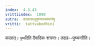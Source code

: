 ```yaml
---
index:  4.3.43
vrittiindex:  1098
sutra:  कालत्साधुपुष्प्यत्पच्यमानेषु
vritti:  tattvabodhini 
---
```


कालात्। `पुष्य`दिति दैवादिकः शत्रन्तः। तदाह--पुष्प्यन्तीति।

